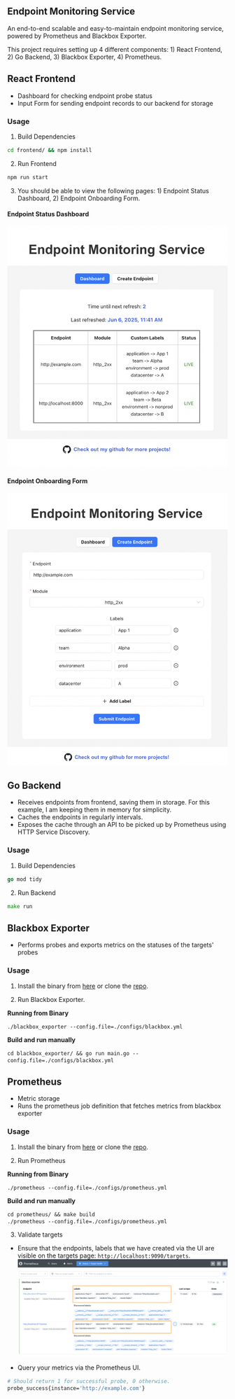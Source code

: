 ## Endpoint Monitoring Service
An end-to-end scalable and easy-to-maintain endpoint monitoring service, powered by Prometheus and Blackbox Exporter.

This project requires setting up 4 different components: 1) React Frontend, 2) Go Backend, 3) Blackbox Exporter, 4) Prometheus.

## React Frontend
- Dashboard for checking endpoint probe status
- Input Form for sending endpoint records to our backend for storage

### Usage

1. Build Dependencies
```bash
cd frontend/ && npm install
```

2. Run Frontend
```bash
npm run start
```

3. You should be able to view the following pages: 1) Endpoint Status Dashboard, 2) Endpoint Onboarding Form.

#### Endpoint Status Dashboard

![Dashboard](/assets/Dashboard.png)

#### Endpoint Onboarding Form

![Endpoint Onboarding Form](/assets/EndpointForm.png)

## Go Backend
- Receives endpoints from frontend, saving them in storage. For this example, I am keeping them in memory for simplicity.
- Caches the endpoints in regularly intervals.
- Exposes the cache through an API to be picked up by Prometheus using HTTP Service Discovery.

### Usage

1. Build Dependencies
```go
go mod tidy
```

2. Run Backend
```go
make run
```

## Blackbox Exporter
- Performs probes and exports metrics on the statuses of the targets' probes

### Usage
1. Install the binary from [here](https://github.com/prometheus/blackbox_exporter/releases) or clone the [repo](https://github.com/prometheus/blackbox_exporter.git).

2. Run Blackbox Exporter.

**Running from Binary**
```shell
./blackbox_exporter --config.file=./configs/blackbox.yml
```

**Build and run manually**
```shell
cd blackbox_exporter/ && go run main.go --config.file=./configs/blackbox.yml
```

## Prometheus
- Metric storage
- Runs the prometheus job definition that fetches metrics from blackbox exporter

### Usage
1. Install the binary from [here](https://prometheus.io/download/) or clone the [repo](https://github.com/prometheus/prometheus).

2. Run Prometheus

**Running from Binary**
```shell
./prometheus --config.file=./configs/prometheus.yml
```

**Build and run manually**
```shell
cd prometheus/ && make build
./prometheus --config.file=./configs/prometheus.yml
```

3. Validate targets

- Ensure that the endpoints, labels that we have created via the UI are visible on the targets page: `http://localhost:9090/targets`.
![Prometheus Targets](/assets/PrometheusTargets.png)

- Query your metrics via the Prometheus UI.
```bash
# Should return 1 for successful probe, 0 otherwise.
probe_success{instance='http://example.com'}
```
